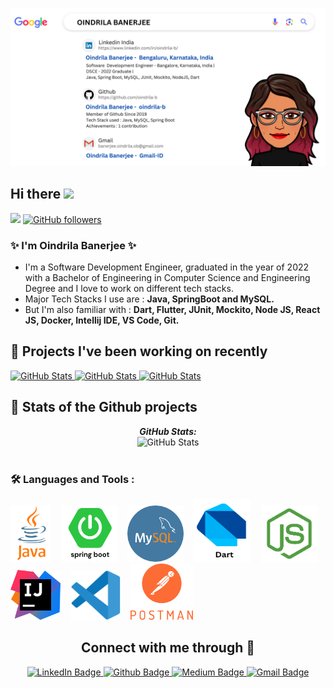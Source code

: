 <!--
**oindrila-b/oindrila-b** is a ✨ _special_ ✨ repository because its `README.md` (this file) appears on your GitHub profile.

Here are some ideas to get you started:

- 🔭 I’m currently working on ...
- 🌱 I’m currently learning ...
- 👯 I’m looking to collaborate on ...
- 🤔 I’m looking for help with ...
- 💬 Ask me about ...
- 📫 How to reach me: ...
- 😄 Pronouns: ...
- ⚡ Fun fact: ...
-->

![Oindrila Banerjee banner image](./OINDRILA%20BANERJEE.png)


<h2> Hi there <img src="https://media.giphy.com/media/hvRJCLFzcasrR4ia7z/giphy.gif" width="30px"/></h2>


![](https://komarev.com/ghpvc/?username=oindrila-b&label=PROFILE+VIEWS&color=blueviolet) [![GitHub followers](https://img.shields.io/github/followers/oindrila-b.svg?style=social&label=Follow)](https://github.com/oindrila-b?tab=followers)

### ✨ I'm Oindrila Banerjee ✨
- I'm a Software Development Engineer, graduated in the year of 2022 with a Bachelor of Engineering in Computer Science and Engineering Degree and I love to work on different tech stacks. 
- Major Tech Stacks I use are : <b> Java, SpringBoot and MySQL.</b>
- But I'm also familiar with : <b>Dart, Flutter, JUnit, Mockito, Node JS, React JS, Docker, Intellij IDE, VS Code, Git. </b>

<h2> 📌 Projects I've been working on recently</h2>

<div>
  <p>
   <a href="https://github.com/oindrila-b/identity-reconcilliation">
      <img src="https://github-readme-stats.vercel.app/api/pin/?username=oindrila-b&repo=identity-reconcilliation" alt="GitHub Stats" />
    </a> 
    <a href="https://github.com/oindrila-b/garage-rental">
      <img src="https://github-readme-stats.vercel.app/api/pin/?username=oindrila-b&repo=garage-rental" alt="GitHub Stats" />
    </a> 
    <a href="https://github.com/oindrila-b/DataStructureAndAlgorithms">
      <img src="https://github-readme-stats.vercel.app/api/pin/?username=oindrila-b&repo=DataStructureAndAlgorithms" alt="GitHub Stats" />
    </a>
  </p>
</div>

<h2>🔬 Stats of the Github projects </h2>
<div>
  <p align="center">
  <b><em>GitHub Stats:</em></b> <br/>
    <img src="https://github-readme-streak-stats.herokuapp.com/?user=oindrila-b" alt="GitHub Stats" /> <br/><br/>
 
 ### :hammer_and_wrench: Languages and Tools :
<div>
  <img src="./logos/java.png" title="Java" alt="Java" width= "65" height="90"/>&nbsp;&nbsp;&nbsp;
  <img src="./logos/spring-boot.png" title="SpringBoot" alt="SpringBoot" width= "90" height="90"/>&nbsp;&nbsp;&nbsp;
  <img src="./logos/mysql.png" title="MySQL" alt="MySQL" width= "90" height="90"/>&nbsp;&nbsp;&nbsp;
  <img src="./logos/dart.png" title="Dart" alt="Dart" width= "93" height="100"/>&nbsp;&nbsp;&nbsp;
  <img src="./logos/node.png" title="NodeJS" alt="NodeJS" width= "90" height="90"/>&nbsp;&nbsp;&nbsp;
  <img src="./logos/intellij.png" title="IntellijIdea" alt="IntellijIdea" width= "80" height="80"/>&nbsp;&nbsp;&nbsp;
  <img src="./logos/vsc.png" title="IntellijIdea" alt="IntellijIdea" width= "80" height="80"/>&nbsp;&nbsp;&nbsp;
  <img src="./logos/postman.png" title="PostMan" alt="PostMan" width= "100" height="90"/>&nbsp;&nbsp;&nbsp;
</div>
</div>

  </p>
</div>


<center>
<h2>Connect with me through 🔗</h2>
<div id="badges">
  <a href="https://www.linkedin.com/in/oindrila-b/">
    <img src="https://img.shields.io/badge/LinkedIn-0A66C2?style=for-the-badge&logo=linkedin&logoColor=white" alt="LinkedIn Badge"/>
  </a>
  <a href="https://github.com/oindrila-b">
    <img src="https://img.shields.io/badge/Github-181717?style=for-the-badge&logo=github&logoColor=white" alt="Github Badge"/>
  </a>
  <a href="https://medium.com/@oindrila-b">
    <img src="https://img.shields.io/badge/Medium-000000?style=for-the-badge&logo=medium&logoColor=white" alt="Medium Badge"/>
     <a href="https://medium.com/@oindrila-b">
    <img src="https://img.shields.io/badge/Gmail-EA4335?style=for-the-badge&logo=gmail&logoColor=white" alt="Gmail Badge"/>
  </a>
</div>
</center>

